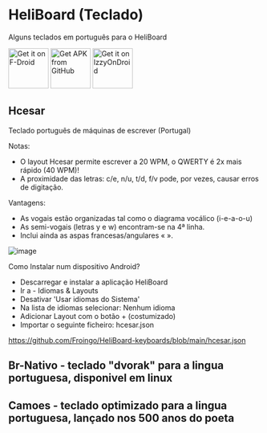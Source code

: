 # HeliBoard (Teclado)
Alguns teclados em português para o HeliBoard

[<img src="https://fdroid.gitlab.io/artwork/badge/get-it-on.png" alt="Get it on F-Droid" height="80">](https://f-droid.org/packages/helium314.keyboard/)
[<img src="https://user-images.githubusercontent.com/663460/26973090-f8fdc986-4d14-11e7-995a-e7c5e79ed925.png" alt="Get APK from GitHub" height="80">](https://github.com/Helium314/HeliBoard/releases/latest)
[<img src="https://gitlab.com/IzzyOnDroid/repo/-/raw/master/assets/IzzyOnDroid.png" alt="Get it on IzzyOnDroid" height="80">](https://apt.izzysoft.de/fdroid/index/apk/helium314.keyboard)

## Hcesar 
Teclado português de máquinas de escrever (Portugal)

Notas:
- O layout Hcesar permite escrever a 20 WPM, o QWERTY é 2x mais rápido (40 WPM)!
- A proximidade das letras: c/e, n/u, t/d, f/v pode, por vezes, causar erros de digitação.


Vantagens:
- As vogais estão organizadas tal como o diagrama vocálico (i-e-a-o-u)
- As semi-vogais (letras y e w) encontram-se na 4ª linha.
- Inclui ainda as aspas francesas/angulares « ».

![image](https://github.com/user-attachments/assets/3a660f80-8a63-4ddd-a98f-c3b9602ebd5b)

Como Instalar num dispositivo Android?
- Descarregar e instalar a aplicação HeliBoard
- Ir a - Idiomas & Layouts
- Desativar 'Usar idiomas do Sistema'
- Na lista de idiomas selecionar: Nenhum idioma
- Adicionar Layout com o botão + (costumizado)
- Importar o seguinte ficheiro: hcesar.json
  
https://github.com/Froingo/HeliBoard-keyboards/blob/main/hcesar.json



## Br-Nativo - teclado "dvorak" para a lingua portuguesa, disponivel em linux
## Camoes - teclado optimizado para a lingua portuguesa, lançado nos 500 anos do poeta
